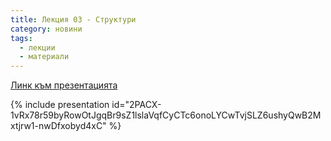 ```yaml
---
title: Лекция 03 - Структури
category: новини
tags:
  - лекции
  - материали
---
```


[Линк към презентацията](https://docs.google.com/presentation/d/1bJt8HYBghJmL3EebXXg9TB-s8PdxcVGz81CYSYsE1T0/edit?usp=sharing)

{% include presentation id="2PACX-1vRx78r59byRowOtJgqBr9sZ1lslaVqfCyCTc6onoLYCwTvjSLZ6ushyQwB2Mxtjrw1-nwDfxobyd4xC" %}

